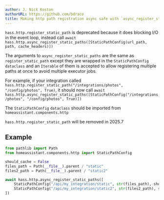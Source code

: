 ```yaml
---
author: J. Nick Koston
authorURL: https://github.com/bdraco
title: Making http path registration async safe with `async_register_static_paths`
---
```


`hass.http.register_static_path` is deprecated because it does blocking I/O in the event loop, instead call `await hass.http.async_register_static_paths([StaticPathConfig(url_path, path, cache_headers)])`

The arguments to `async_register_static_paths` are the same as `register_static_path` except they are wrapped in the `StaticPathConfig` `dataclass` and an `Iterable` of them is accepted to allow registering multiple paths at once to avoid multiple executor jobs.

For example, if your integration called `hass.http.register_static_path("/integrations/photos", "/config/photos", True)`, it should now call `await hass.http.async_register_static_paths([StaticPathConfig("/integrations/photos", "/config/photos", True)])`

The `StaticPathConfig` `dataclass` should be imported from `homeassistant.components.http`

`hass.http.register_static_path` will be removed in 2025.7

## Example

```python
from pathlib import Path
from homeassistant.components.http import StaticPathConfig

should_cache = False
files_path = Path(__file__).parent / "static"
files2_path = Path(__file__).parent / "static2"

await hass.http.async_register_static_paths([
    StaticPathConfig("/api/my_integration/static", str(files_path), should_cache),
    StaticPathConfig("/api/my_integration/static2", str(files2_path), should_cache)
])
```

